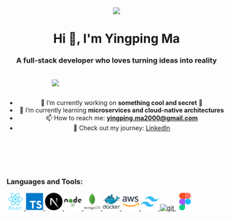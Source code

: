 

<div style="text-align:center;">
  <img src="https://media.giphy.com/media/L0O7fqYSk4z1e/giphy.gif" align="center" width="200">

  <h1 align="center">Hi 👋, I'm Yingping Ma</h1>
  <h3 align="center">A full-stack developer who loves turning ideas into reality</h3>
  <br>

  <img align="right" src="https://media.giphy.com/media/3o7aD2d7hy9ktXNDP2/giphy.gif" width="400">

  &emsp;

  - 🔭 I’m currently working on **something cool and secret** 🤫  
  - 🌱 I’m currently learning **microservices and cloud-native architectures**  
  - 📫 How to reach me: **yingping.ma2000@gmail.com**  
  - 📄 Check out my journey: [LinkedIn](https://www.linkedin.com/in/yingping-ma/)  

  &emsp;
  <br>
  <br>
  <br>
  <br>

  <h3 align="left">Languages and Tools:</h3>
  <p align="left">
    <a href="https://reactjs.org/" target="_blank"> <img src="https://raw.githubusercontent.com/devicons/devicon/master/icons/react/react-original-wordmark.svg" alt="react" width="40" height="40"/> </a>
    <a href="https://www.typescriptlang.org/" target="_blank"> <img src="https://raw.githubusercontent.com/devicons/devicon/master/icons/typescript/typescript-original.svg" alt="typescript" width="40" height="40"/> </a>
    <a href="https://nextjs.org/" target="_blank"> <img src="https://raw.githubusercontent.com/devicons/devicon/master/icons/nextjs/nextjs-original.svg" alt="nextjs" width="40" height="40"/> </a>
    <a href="https://nodejs.org" target="_blank"> <img src="https://raw.githubusercontent.com/devicons/devicon/master/icons/nodejs/nodejs-original-wordmark.svg" alt="nodejs" width="40" height="40"/> </a>
    <a href="https://www.mongodb.com/" target="_blank"> <img src="https://raw.githubusercontent.com/devicons/devicon/master/icons/mongodb/mongodb-original-wordmark.svg" alt="mongodb" width="40" height="40"/> </a>
    <a href="https://www.docker.com/" target="_blank"> <img src="https://raw.githubusercontent.com/devicons/devicon/master/icons/docker/docker-original-wordmark.svg" alt="docker" width="40" height="40"/> </a>
    <a href="https://aws.amazon.com/" target="_blank"> <img src="https://raw.githubusercontent.com/devicons/devicon/master/icons/amazonwebservices/amazonwebservices-original-wordmark.svg" alt="aws" width="40" height="40"/> </a>
    <a href="https://tailwindcss.com/" target="_blank"> <img src="https://raw.githubusercontent.com/devicons/devicon/master/icons/tailwindcss/tailwindcss-plain.svg" alt="tailwind" width="40" height="40"/> </a>
    <a href="https://git-scm.com/" target="_blank"> <img src="https://www.vectorlogo.zone/logos/git-scm/git-scm-icon.svg" alt="git" width="40" height="40"/> </a>
    <a href="https://www.figma.com/" target="_blank"> <img src="https://raw.githubusercontent.com/devicons/devicon/master/icons/figma/figma-original.svg" alt="figma" width="40" height="40"/> </a>
  </p>
</div>




